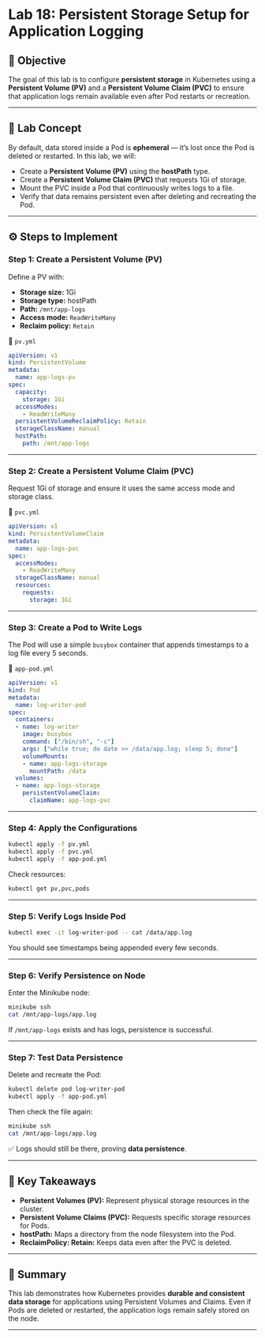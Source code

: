 # Lab 18: Persistent Storage Setup for Application Logging

## 🎯 Objective

The goal of this lab is to configure **persistent storage** in Kubernetes using a **Persistent Volume (PV)** and a **Persistent Volume Claim (PVC)** to ensure that application logs remain available even after Pod restarts or recreation.

---

## 🧩 Lab Concept

By default, data stored inside a Pod is **ephemeral** — it’s lost once the Pod is deleted or restarted.
In this lab, we will:

* Create a **Persistent Volume (PV)** using the **hostPath** type.
* Create a **Persistent Volume Claim (PVC)** that requests 1Gi of storage.
* Mount the PVC inside a Pod that continuously writes logs to a file.
* Verify that data remains persistent even after deleting and recreating the Pod.

---

## ⚙️ Steps to Implement

### Step 1: Create a Persistent Volume (PV)

Define a PV with:

* **Storage size:** 1Gi
* **Storage type:** hostPath
* **Path:** `/mnt/app-logs`
* **Access mode:** `ReadWriteMany`
* **Reclaim policy:** `Retain`

📄 `pv.yml`

```yaml
apiVersion: v1
kind: PersistentVolume
metadata:
  name: app-logs-pv
spec:
  capacity:
    storage: 1Gi
  accessModes:
    - ReadWriteMany
  persistentVolumeReclaimPolicy: Retain
  storageClassName: manual
  hostPath:
    path: /mnt/app-logs
```

---

### Step 2: Create a Persistent Volume Claim (PVC)

Request 1Gi of storage and ensure it uses the same access mode and storage class.

📄 `pvc.yml`

```yaml
apiVersion: v1
kind: PersistentVolumeClaim
metadata:
  name: app-logs-pvc
spec:
  accessModes:
    - ReadWriteMany
  storageClassName: manual
  resources:
    requests:
      storage: 1Gi
```

---

### Step 3: Create a Pod to Write Logs

The Pod will use a simple `busybox` container that appends timestamps to a log file every 5 seconds.

📄 `app-pod.yml`

```yaml
apiVersion: v1
kind: Pod
metadata:
  name: log-writer-pod
spec:
  containers:
  - name: log-writer
    image: busybox
    command: ["/bin/sh", "-c"]
    args: ["while true; do date >> /data/app.log; sleep 5; done"]
    volumeMounts:
    - name: app-logs-storage
      mountPath: /data
  volumes:
  - name: app-logs-storage
    persistentVolumeClaim:
      claimName: app-logs-pvc
```

---

### Step 4: Apply the Configurations

```bash
kubectl apply -f pv.yml
kubectl apply -f pvc.yml
kubectl apply -f app-pod.yml
```

Check resources:

```bash
kubectl get pv,pvc,pods
```

---

### Step 5: Verify Logs Inside Pod

```bash
kubectl exec -it log-writer-pod -- cat /data/app.log
```

You should see timestamps being appended every few seconds.

---

### Step 6: Verify Persistence on Node

Enter the Minikube node:

```bash
minikube ssh
cat /mnt/app-logs/app.log
```

If `/mnt/app-logs` exists and has logs, persistence is successful.

---

### Step 7: Test Data Persistence

Delete and recreate the Pod:

```bash
kubectl delete pod log-writer-pod
kubectl apply -f app-pod.yml
```

Then check the file again:

```bash
minikube ssh
cat /mnt/app-logs/app.log
```

✅ Logs should still be there, proving **data persistence**.

---

## 🧠 Key Takeaways

* **Persistent Volumes (PV):** Represent physical storage resources in the cluster.
* **Persistent Volume Claims (PVC):** Requests specific storage resources for Pods.
* **hostPath:** Maps a directory from the node filesystem into the Pod.
* **ReclaimPolicy: Retain:** Keeps data even after the PVC is deleted.

---

## 🧾 Summary

This lab demonstrates how Kubernetes provides **durable and consistent data storage** for applications using Persistent Volumes and Claims.
Even if Pods are deleted or restarted, the application logs remain safely stored on the node.

---
